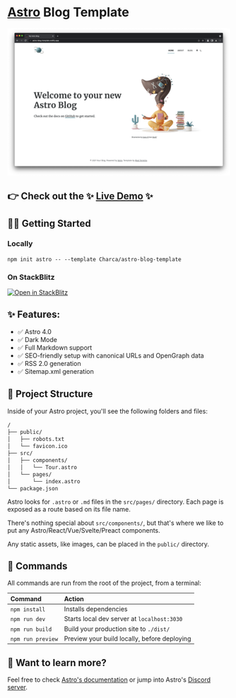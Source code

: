 # [Astro](https://astro.build) Blog Template

[![Screenshot](screenshot.png)](https://astro-blog-template.netlify.app/)

## 👉 Check out the ✨ [Live Demo](https://astro-blog-template.netlify.app/) ✨

## 👩‍🚀 Getting Started

### Locally

```
npm init astro -- --template Charca/astro-blog-template
```

### On StackBlitz

[![Open in StackBlitz](https://developer.stackblitz.com/img/open_in_stackblitz.svg)](https://stackblitz.com/github/charca/astro-blog-template)

## ✨ Features:

- ✅ Astro 4.0
- ✅ Dark Mode
- ✅ Full Markdown support
- ✅ SEO-friendly setup with canonical URLs and OpenGraph data
- ✅ RSS 2.0 generation
- ✅ Sitemap.xml generation

## 🚀 Project Structure

Inside of your Astro project, you'll see the following folders and files:

```
/
├── public/
│   ├── robots.txt
│   └── favicon.ico
├── src/
│   ├── components/
│   │   └── Tour.astro
│   └── pages/
│       └── index.astro
└── package.json
```

Astro looks for `.astro` or `.md` files in the `src/pages/` directory. Each page is exposed as a route based on its file name.

There's nothing special about `src/components/`, but that's where we like to put any Astro/React/Vue/Svelte/Preact components.

Any static assets, like images, can be placed in the `public/` directory.

## 🧞 Commands

All commands are run from the root of the project, from a terminal:

| Command           | Action                                       |
| :---------------- | :------------------------------------------- |
| `npm install`     | Installs dependencies                        |
| `npm run dev`     | Starts local dev server at `localhost:3030`  |
| `npm run build`   | Build your production site to `./dist/`      |
| `npm run preview` | Preview your build locally, before deploying |

## 👀 Want to learn more?

Feel free to check [Astro's documentation](https://github.com/withastro/astro) or jump into Astro's [Discord server](https://astro.build/chat).
